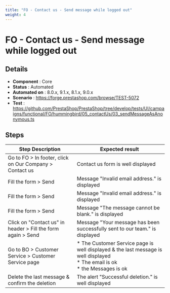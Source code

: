 ```yaml
---
title: "FO - Contact us - Send message while logged out"
weight: 4
---
```


# FO - Contact us - Send message while logged out
## Details
* **Component** : Core
* **Status** : Automated
* **Automated on** : 8.0.x, 9.1.x, 8.1.x, 9.0.x
* **Scenario** : https://forge.prestashop.com/browse/TEST-5072
* **Test** : https://github.com/PrestaShop/PrestaShop/tree/develop/tests/UI/campaigns/functional/FO/hummingbird/05_contactUs/03_sendMessageAsAnonymous.ts

## Steps
| Step Description | Expected result |
| ----- | ----- |
| Go to FO > In footer, click on Our Company > Contact us | Contact us form is well displayed |
| Fill the form > Send | Message "Invalid email address." is displayed |
| Fill the form > Send | Message "Invalid email address." is displayed |
| Fill the form > Send | Message "The message cannot be blank." is displayed |
| Click on "Contact us" in header > Fill the form again > Send | Message "Your message has been successfully sent to our team." is displayed |
| Go to BO > Customer Service > Customer Service page | * The Customer Service page is well displayed & the last message is well displayed<br> * The email is ok<br> * the Messages is ok |
| Delete the last message & confirm the deletion | The alert "Successful deletion." is well displayed |
